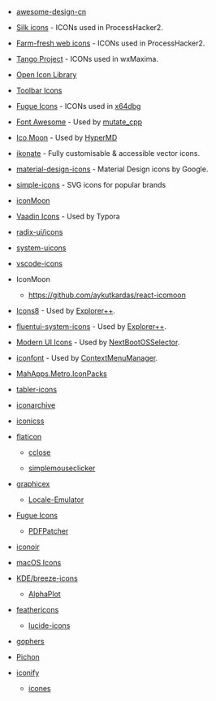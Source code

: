 * [awesome-design-cn](https://github.com/jobbole/awesome-design-cn)

* <a href="http://www.famfamfam.com/lab/icons/silk">Silk icons</a> - ICONs used in ProcessHacker2.

* <a href="http://www.fatcow.com/free-icons">Farm-fresh web icons</a> - ICONs used in ProcessHacker2.

* <a href="http://tango.freedesktop.org/Tango_Desktop_Project">Tango Project</a> - ICONs used in wxMaxima.

* <a href="https://sourceforge.net/projects/openiconlibrary/">Open Icon Library</a>

* <a href="https://sourceforge.net/projects/toolbaricons/">Toolbar Icons</a>

* <a href="http://p.yusukekamiyamane.com/">Fugue Icons</a> - ICONs used in [x64dbg](https://github.com/x64dbg/x64dbg)

* <a href="https://fontawesome.com/?from=io">Font Awesome</a> - Used by [mutate_cpp](https://github.com/nlohmann/mutate_cpp#used-third-party-tools)

* <a href="https://icomoon.io/#icons-icomoon">Ico Moon</a> - Used by [HyperMD](https://github.com/laobubu/HyperMD)

* <a href="https://github.com/mikolajdobrucki/ikonate">ikonate</a> - Fully customisable & accessible vector icons.

* <a href="https://github.com/google/material-design-icons">material-design-icons</a> - Material Design icons by Google.

* <a href="https://github.com/simple-icons/simple-icons">simple-icons</a> - SVG icons for popular brands

* <a href="https://github.com/qianguyihao/Web/blob/master/00-%E5%89%8D%E7%AB%AF%E5%B7%A5%E5%85%B7/iconMoon.md">iconMoon</a>

* [Vaadin Icons](https://vaadin.com/components/vaadin-icons) - Used by Typora

* [radix-ui/icons](https://github.com/radix-ui/icons)

* [system-uicons](https://github.com/CoreyGinnivan/system-uicons)

* [vscode-icons](https://github.com/vscode-icons/vscode-icons)

* IconMoon
  
  - https://github.com/aykutkardas/react-icomoon

* [Icons8](https://icons8.com) - Used by [Explorer++](https://github.com/derceg/explorerplusplus).

* [fluentui-system-icons](https://github.com/microsoft/fluentui-system-icons) - Used by [Explorer++](https://github.com/derceg/explorerplusplus).

* [Modern UI Icons](http://modernuiicons.com/) - Used by [NextBootOSSelector](https://github.com/takuya-takeuchi/NextBootOSSelector).

* [iconfont](https://www.iconfont.cn/) - Used by [ContextMenuManager](https://github.com/BluePointLilac/ContextMenuManager).

* [MahApps.Metro.IconPacks](https://github.com/MahApps/MahApps.Metro.IconPacks)

* [tabler-icons](https://github.com/tabler/tabler-icons)

* [iconarchive](https://iconarchive.com/)

* [iconicss](https://github.com/Viglino/iconicss)

* [flaticon](https://www.flaticon.com/)
  
  - [cclose](https://github.com/chaohershi/cclose)
  
  - [simplemouseclicker](https://github.com/chaohershi/simplemouseclicker)

* [graphicex](https://graphicex.com/icon-and-logo/15983-flat-alphabet-in-9-colors-with-long-shadow-6913875.html)
  
  - [Locale-Emulator](https://github.com/xupefei/Locale-Emulator)

* [Fugue Icons](https://p.yusukekamiyamane.com/)
  
  - [PDFPatcher](https://github.com/wmjordan/PDFPatcher)

* [iconoir](https://github.com/lucaburgio/iconoir)

* [macOS Icons](https://macosicons.com/)

* [KDE/breeze-icons](https://github.com/KDE/breeze-icons)
  
  - [AlphaPlot](https://github.com/narunlifescience/AlphaPlot)

* [feathericons](https://github.com/feathericons/feather)
  
  - [lucide-icons](https://github.com/lucide-icons/lucide)

* [gophers](https://github.com/egonelbre/gophers)

* [Pichon](https://icons8.com/app/windows)

* [iconify](https://github.com/iconify/iconify)

  * [icones](https://github.com/antfu/icones)
